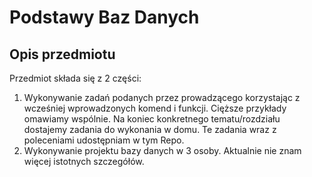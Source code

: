 # Podstawy Baz Danych

## Opis przedmiotu

Przedmiot składa się z 2 części:

1. Wykonywanie zadań podanych przez prowadzącego korzystając z wcześniej wprowadzonych komend i funkcji. Cięższe przykłady omawiamy wspólnie. Na koniec konkretnego tematu/rozdziału dostajemy zadania do wykonania w domu. Te zadania wraz z poleceniami udostępniam w tym Repo.
2. Wykonywanie projektu bazy danych w 3 osoby. Aktualnie nie znam więcej istotnych szczegółów.